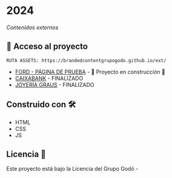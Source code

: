 # 2024 

_Contenidos externos_


## 📁 Acceso al proyecto 
```
RUTA ASSETS: https://brandedcontentgrupogodo.github.io/ext/
```

* [FORD - PÁGINA DE PRUEBA](https://brandedcontentgrupogodo.github.io/ext/ford/ford-pro-construccion-brl) - :construction: Proyecto en construcción :construction:
* [CAIXABANK](https://www.lavanguardia.com/vida/20240228/9529288/vida-isla-remota-mundo-caixabank-brl.html) - FINALIZADO
* [JOYERÍA GRAUS](https://www.lavanguardia.com/magazine/20240212/9518221/valor-comprometerse-joyeria-grau-brl.html) - FINALIZADO

## Construido con 🛠️

* HTML
* CSS
* JS

## Licencia 📄

Este proyecto está bajo la Licencia del Grupo Godó - 

